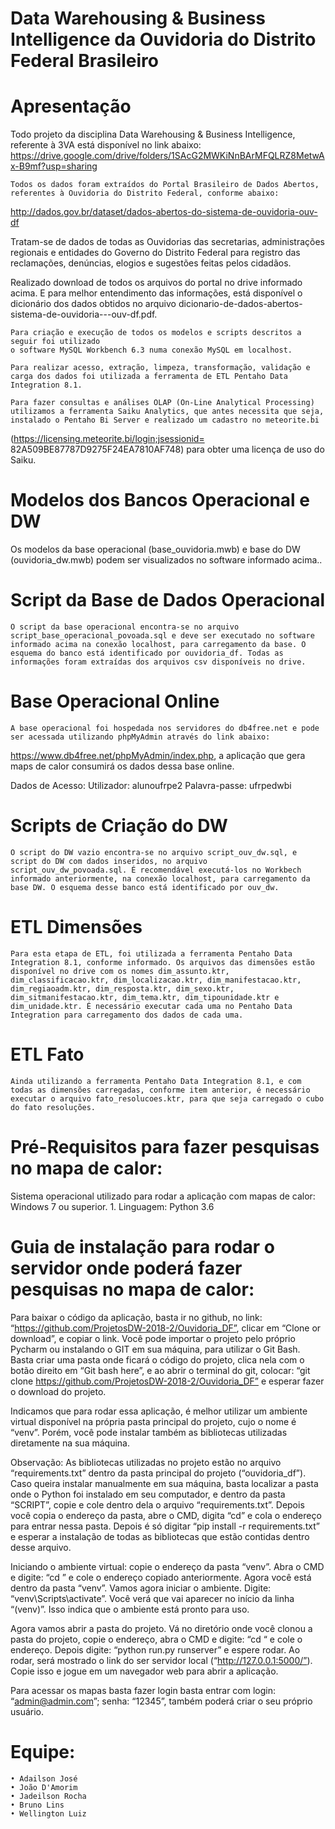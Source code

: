 # Data Warehousing & Business Intelligence da Ouvidoria do Distrito Federal Brasileiro

# Apresentação

Todo projeto da disciplina Data Warehousing & Business Intelligence, referente à 3VA está disponível no link abaixo:
https://drive.google.com/drive/folders/1SAcG2MWKiNnBArMFQLRZ8MetwAx-B9mf?usp=sharing

	Todos os dados foram extraídos do Portal Brasileiro de Dados Abertos, referentes à Ouvidoria do Distrito Federal, conforme abaixo:
http://dados.gov.br/dataset/dados-abertos-do-sistema-de-ouvidoria-ouv-df

Tratam-se de dados de todas as Ouvidorias das secretarias, administrações regionais e entidades do Governo do Distrito Federal para registro das reclamações, denúncias, elogios e sugestões feitas pelos cidadãos.

Realizado download de todos os arquivos do portal no drive informado acima. E para melhor entendimento das informações, está disponível o dicionário dos dados obtidos no arquivo dicionario-de-dados-abertos-sistema-de-ouvidoria---ouv-df.pdf.

	Para criação e execução de todos os modelos e scripts descritos a seguir foi utilizado
	o software MySQL Workbench 6.3 numa conexão MySQL em localhost.

	Para realizar acesso, extração, limpeza, transformação, validação e carga dos dados foi utilizada a ferramenta de ETL Pentaho Data Integration 8.1.

	Para fazer consultas e análises OLAP (On-Line Analytical Processing) utilizamos a ferramenta Saiku Analytics, que antes necessita que seja, instalado o Pentaho Bi Server e realizado um cadastro no meteorite.bi
(https://licensing.meteorite.bi/login;jsessionid= 82A509BE87787D9275F24EA7810AF748) para obter uma licença de uso do Saiku.

# Modelos dos Bancos Operacional e DW

Os modelos da base operacional (base_ouvidoria.mwb)	e base do DW (ouvidoria_dw.mwb) podem ser visualizados no software informado acima..

# Script da Base de Dados Operacional

	O script da base operacional encontra-se no arquivo script_base_operacional_povoada.sql e deve ser executado no software informado acima na conexão localhost, para carregamento da base. O esquema do banco está identificado por ouvidoria_df. Todas as informações foram extraídas dos arquivos csv disponíveis no drive.

# Base Operacional Online

	A base operacional foi hospedada nos servidores do db4free.net e pode ser acessada utilizando phpMyAdmin através do link abaixo:
https://www.db4free.net/phpMyAdmin/index.php, a aplicação que gera maps de calor consumirá os dados dessa base online.

Dados de Acesso:
Utilizador: alunoufrpe2
Palavra-passe: ufrpedwbi

# Scripts de Criação do DW

	O script do DW vazio encontra-se no arquivo script_ouv_dw.sql, e script do DW com dados inseridos, no arquivo script_ouv_dw_povoada.sql. É recomendável executá-los no Workbech informado anteriormente, na conexão localhost, para carregamento da base DW. O esquema desse banco está identificado por ouv_dw.

# ETL Dimensões

	Para esta etapa de ETL, foi utilizada a ferramenta Pentaho Data Integration 8.1, conforme informado. Os arquivos das dimensões estão disponível no drive com os nomes dim_assunto.ktr, dim_classificacao.ktr, dim_localizacao.ktr, dim_manifestacao.ktr, dim_regiaoadm.ktr, dim_resposta.ktr, dim_sexo.ktr, dim_sitmanifestacao.ktr, dim_tema.ktr, dim_tipounidade.ktr e dim_unidade.ktr. É necessário executar cada uma no Pentaho Data Integration para carregamento dos dados de cada uma.

# ETL Fato

	Ainda utilizando a ferramenta Pentaho Data Integration 8.1, e com todas as dimensões carregadas, conforme item anterior, é necessário executar o arquivo fato_resolucoes.ktr, para que seja carregado o cubo do fato resoluções.


# Pré-Requisitos para fazer pesquisas no mapa de calor:

Sistema operacional utilizado para rodar a aplicação com mapas de calor: Windows 7 ou superior.
    1. Linguagem: Python 3.6
# Guia de instalação para rodar o servidor onde poderá fazer pesquisas no mapa de calor:

Para baixar o código da aplicação, basta ir no github, no link: “https://github.com/ProjetosDW-2018-2/Ouvidoria_DF”, clicar em “Clone or download”, e copiar o link. Você pode importar o projeto pelo próprio Pycharm ou instalando o GIT em sua máquina, para utilizar o Git Bash. Basta criar uma pasta onde ficará o código do projeto, clica nela com o botão direito em “Git bash here”, e ao abrir o terminal do git, colocar: “git clone https://github.com/ProjetosDW-2018-2/Ouvidoria_DF” e esperar fazer o download do projeto.


Indicamos que para rodar essa aplicação, é melhor utilizar um ambiente virtual disponível na própria pasta principal do projeto, cujo o nome é “venv”. Porém, você pode instalar também as bibliotecas utilizadas diretamente na sua máquina.

Observação: As bibliotecas utilizadas no projeto estão no arquivo “requirements.txt” dentro da pasta principal do projeto (“ouvidoria_df”). Caso queira instalar manualmente em sua máquina, basta localizar a pasta onde o Python foi instalado em seu computador, e dentro da pasta “SCRIPT”, copie e cole dentro dela o arquivo “requirements.txt”. Depois você copia o endereço da pasta, abre o CMD, digita “cd” e cola o endereço para entrar nessa pasta. Depois é só digitar “pip install -r requirements.txt” e esperar a instalação de todas as bibliotecas que estão contidas dentro desse arquivo.

Iniciando o ambiente virtual: copie o endereço da pasta “venv”. Abra o CMD e digite: “cd ” e cole o endereço copiado anteriormente. Agora você está dentro da pasta “venv”. Vamos agora iniciar o ambiente. Digite: “venv\Scripts\activate”. Você verá que vai aparecer no início da linha “(venv)”. Isso indica que o ambiente está pronto para uso.

Agora vamos abrir a pasta do projeto. Vá no diretório onde você clonou a pasta do projeto, copie o endereço, abra o CMD e digite: “cd “ e cole o endereço. Depois digite: “python run.py runserver” e espere rodar. Ao rodar, será mostrado o link do ser servidor local (“http://127.0.0.1:5000/”). Copie isso e jogue em um navegador web para abrir a aplicação.

Para acessar os mapas basta fazer login basta entrar com login: “admin@admin.com”; senha: “12345”, também poderá criar o seu próprio usuário.

# Equipe: 

    • Adailson José
    • João D'Amorim
    • Jadeilson Rocha
    • Bruno Lins
    • Wellington Luiz
